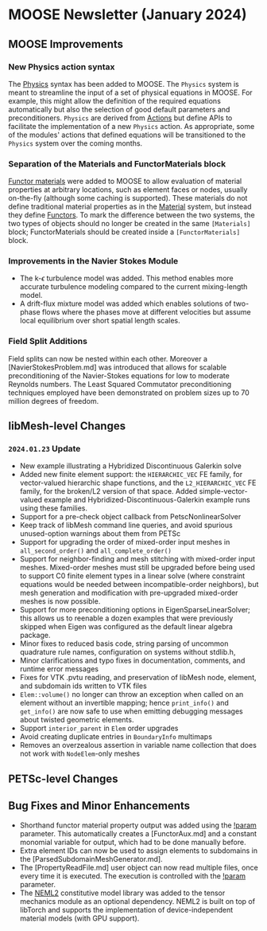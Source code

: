# MOOSE Newsletter (January 2024)

## MOOSE Improvements

### New Physics action syntax

The [Physics](syntax/Physics/index.md) syntax has been added to MOOSE. The `Physics` system is meant
to streamline the input of a set of physical equations in MOOSE. For example, this might allow the
definition of the required equations automatically but also the selection of good default parameters
and preconditioners. `Physics` are derived from [Actions](source/actions/Action.md) but define
APIs to facilitate the implementation of a new `Physics` action. As appropriate, some of the modules'
actions that defined equations will be transitioned to the `Physics` system over the coming months.

### Separation of the Materials and FunctorMaterials block

[Functor materials](syntax/FunctorMaterials/index.md) were added to MOOSE to
allow evaluation of material properties at arbitrary locations, such as element
faces or nodes, usually on-the-fly (although some caching is supported). These materials do not define traditional material properties as in the
[Material](syntax/Materials/index.md) system, but instead they define
[Functors](syntax/Functors/index.md). To mark the difference between the two systems,
the two types of objects should no longer be created in the same `[Materials]` block;
FunctorMaterials should be created inside a `[FunctorMaterials]` block.

### Improvements in the Navier Stokes Module

- The k-$\epsilon$ turbulence model was added. This method enables more accurate turbulence modeling compared to the current mixing-length model.
- A drift-flux mixture model was added which enables solutions of two-phase flows where the phases move at different velocities but assume local equilibrium over short spatial length scales.

### Field Split Additions

Field splits can now be nested within each other. Moreover a [NavierStokesProblem.md] was introduced
that allows for scalable preconditioning of the Navier-Stokes equations for low to moderate Reynolds
numbers. The Least Squared Commutator preconditioning techniques employed have been demonstrated on
problem sizes up to 70 million degrees of freedom.

## libMesh-level Changes

### `2024.01.23` Update

- New example illustrating a Hybridized Discontinuous Galerkin solve
- Added new finite element support: the `HIERARCHIC_VEC` FE family,
  for vector-valued hierarchic shape functions, and the
  `L2_HIERARCHIC_VEC` FE family, for the broken/L2 version of that
  space.  Added simple-vector-valued example and
  Hybridized-Discontinuous-Galerkin example runs using these families.
- Support for a pre-check object callback from PetscNonlinearSolver
- Keep track of libMesh command line queries, and avoid spurious
  unused-option warnings about them from PETSc
- Support for upgrading the order of mixed-order input meshes in
  `all_second_order()` and `all_complete_order()`
- Support for neighbor-finding and mesh stitching with mixed-order
  input meshes.  Mixed-order meshes must still be upgraded before
  being used to support C0 finite element types in a linear solve
  (where constraint equations would be needed between
  incompatible-order neighbors), but mesh generation and modification
  with pre-upgraded mixed-order meshes is now possible.
- Support for more preconditioning options in EigenSparseLinearSolver;
  this allows us to reenable a dozen examples that were previously
  skipped when Eigen was configured as the default linear algebra
  package.
- Minor fixes to reduced basis code, string parsing of uncommon
  quadrature rule names, configuration on systems without stdlib.h,
- Minor clarifications and typo fixes in documentation, comments, and
  runtime error messages
- Fixes for VTK .pvtu reading, and preservation of libMesh node, element,
  and subdomain ids written to VTK files
- `Elem::volume()` no longer can throw an exception when called on an
  element without an invertible mapping; hence `print_info()` and
  `get_info()` are now safe to use when emitting debugging messages about
  twisted geometric elements.
- Support `interior_parent` in `Elem` order upgrades
- Avoid creating duplicate entries in `BoundaryInfo` multimaps
- Removes an overzealous assertion in variable name collection that
  does not work with `NodeElem`-only meshes

## PETSc-level Changes

## Bug Fixes and Minor Enhancements

- Shorthand functor material property output was added using the [!param](/FunctorMaterials/GenericFunctorMaterial/output_properties) parameter. This automatically creates a [FunctorAux.md] and a constant monomial variable for output, which had to be done manually before.
- Extra element IDs can now be used to assign elements to subdomains in the [ParsedSubdomainMeshGenerator.md].
- The [PropertyReadFile.md] user object can now read multiple files, once every time it is executed. The execution is controlled with the [!param](/UserObjects/PropertyReadFile/execute_on) parameter.
- The [NEML2](syntax/NEML2/index.md) constitutive model library was added to the tensor mechanics module as an optional dependency. NEML2 is built on top of libTorch and supports the implementation of device-independent material models (with GPU support).
